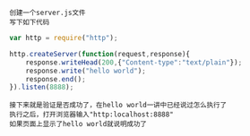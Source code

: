     创建一个server.js文件
    写下如下代码
```javascript
var http = require("http");

http.createServer(function(request,response){
	response.writeHead(200,{"Content-type":"text/plain"});
	response.write("hello world");
	response.end();
}).listen(8888);
```
    接下来就是验证是否成功了，在hello world一讲中已经说过怎么执行了
    执行之后，打开浏览器输入"http:localhost:8888"
    如果页面上显示了hello world就说明成功了
